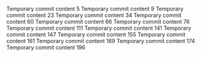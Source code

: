 Temporary commit content 5
Temporary commit content 9
Temporary commit content 23
Temporary commit content 34
Temporary commit content 60
Temporary commit content 66
Temporary commit content 76
Temporary commit content 111
Temporary commit content 141
Temporary commit content 147
Temporary commit content 155
Temporary commit content 161
Temporary commit content 169
Temporary commit content 174
Temporary commit content 196
